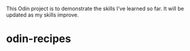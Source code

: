 This Odin project is to demonstrate the skills I've learned so far. It will be updated as my skills improve.
# odin-recipes
